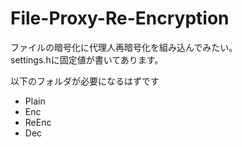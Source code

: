 # File-Proxy-Re-Encryption

ファイルの暗号化に代理人再暗号化を組み込んでみたい。  
settings.hに固定値が書いてあります。  

以下のフォルダが必要になるはずです

 - Plain
 - Enc
 - ReEnc
 - Dec
